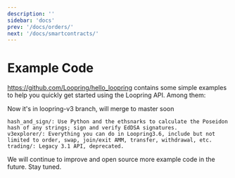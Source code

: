 ```yaml
---
description: ''
sidebar: 'docs'
prev: '/docs/orders/'
next: '/docs/smartcontracts/'
---
```



# Example Code

https://github.com/Loopring/hello_loopring contains some simple examples to help you quickly get started using the Loopring API. Among them:

Now it's in loopring-v3 branch, will merge to master soon

    hash_and_sign/: Use Python and the ethsnarks to calculate the Poseidon hash of any strings; sign and verify EdDSA signatures.
    v3explorer/: Everything you can do in Loopring3.6, include but not limited to order, swap, join/exit AMM, transfer, withdrawal, etc.
    trading/: Legacy 3.1 API, deprecated.

We will continue to improve and open source more example code in the future. Stay tuned.
